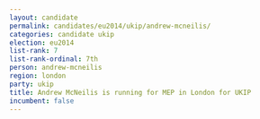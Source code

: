 ```yaml
---
layout: candidate
permalink: candidates/eu2014/ukip/andrew-mcneilis/
categories: candidate ukip
election: eu2014
list-rank: 7
list-rank-ordinal: 7th
person: andrew-mcneilis
region: london
party: ukip
title: Andrew McNeilis is running for MEP in London for UKIP
incumbent: false
---
```

